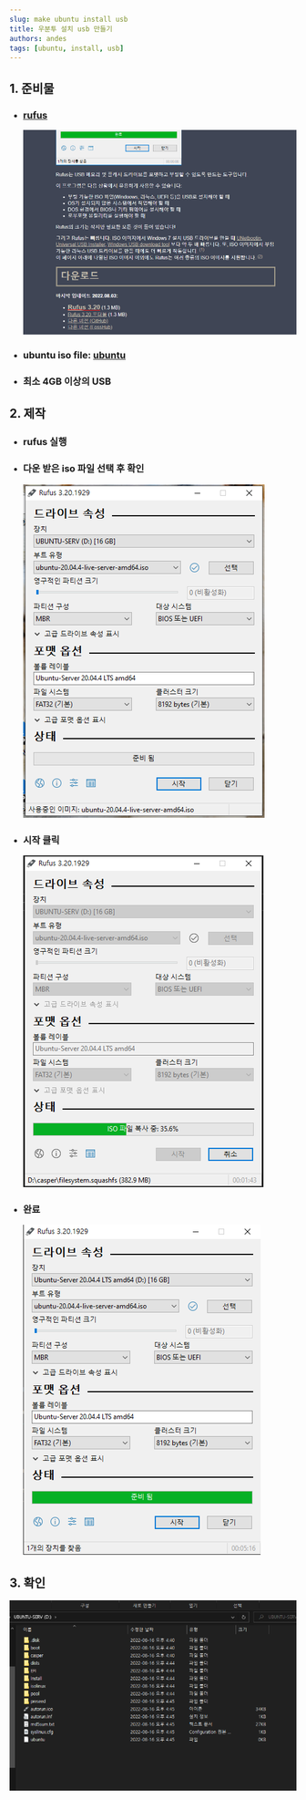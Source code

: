 ```yaml
---
slug: make ubuntu install usb
title: 우분투 설치 usb 만들기
authors: andes
tags: [ubuntu, install, usb]
---
```


## 1. 준비물

- ### [rufus][link]

  [link]: https://rufus.ie/ko/ 'rufus'

  ![rufus](./rufus.png)

- ### ubuntu iso file: [ubuntu][ubu]

  [ubu]: http://mirror.kakao.com/ubuntu-releases/20.04/ 'ubuntu 20.04'

- ### 최소 4GB 이상의 USB

## 2. 제작

- ### rufus 실행

- ### 다운 받은 iso 파일 선택 후 확인

  ![rufus](./3.png)

- ### 시작 클릭

  ![rufus](./4.png)

- ### 완료

  ![rufus](./5.png)

## 3. 확인

![done](./7.png)
